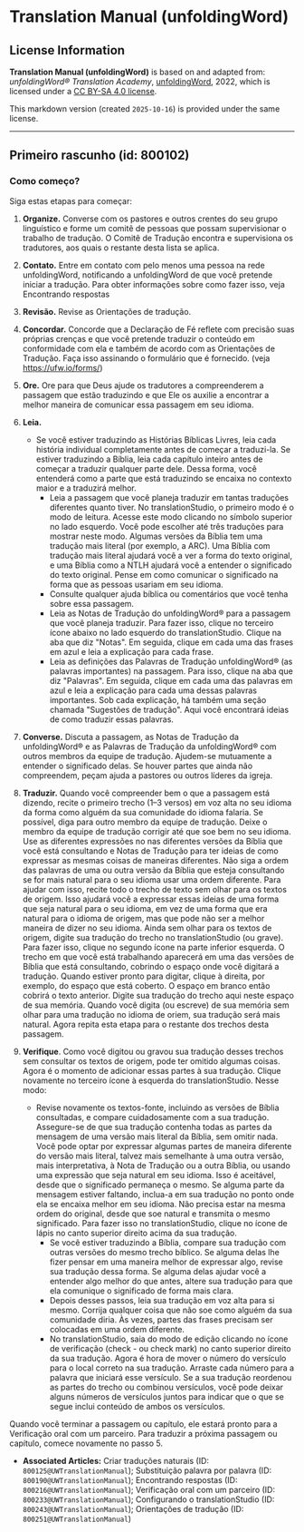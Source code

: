 # Translation Manual (unfoldingWord)

## License Information

**Translation Manual (unfoldingWord)** is based on and adapted from: _unfoldingWord® Translation Academy_, [unfoldingWord](https://unfoldingword.org/utw), 2022, which is licensed under a [CC BY-SA 4.0 license](https://creativecommons.org/licenses/by-sa/4.0/legalcode.en).

This markdown version (created `2025-10-16`) is provided under the same license.



--------------------------------

## Primeiro rascunho (id: 800102)

### Como começo?

Siga estas etapas para começar:

1. **Organize.** Converse com os pastores e outros crentes do seu grupo linguístico e forme um comitê de pessoas que possam supervisionar o trabalho de tradução. O Comitê de Tradução encontra e supervisiona os tradutores, aos quais o restante desta lista se aplica.
2. **Contato.** Entre em contato com pelo menos uma pessoa na rede unfoldingWord, notificando a unfoldingWord de que você pretende iniciar a tradução. Para obter informações sobre como fazer isso, veja Encontrando respostas
3. **Revisão.** Revise as Orientações de tradução.
4. **Concordar.** Concorde que a Declaração de Fé reflete com precisão suas próprias crenças e que você pretende traduzir o conteúdo em conformidade com ela e também de acordo com as Orientações de Tradução. Faça isso assinando o formulário que é fornecido. (veja https://ufw.io/forms/)
5. **Ore.** Ore para que Deus ajude os tradutores a compreenderem a passagem que estão traduzindo e que Ele os auxilie a encontrar a melhor maneira de comunicar essa passagem em seu idioma.
6. **Leia.**

    * Se você estiver traduzindo as Histórias Bíblicas Livres, leia cada história individual completamente antes de começar a traduzi\-la. Se estiver traduzindo a Bíblia, leia cada capítulo inteiro antes de começar a traduzir qualquer parte dele. Dessa forma, você entenderá como a parte que está traduzindo se encaixa no contexto maior e a traduzirá melhor.
        * Leia a passagem que você planeja traduzir em tantas traduções diferentes quanto tiver. No translationStudio, o primeiro modo é o modo de leitura. Acesse este modo clicando no símbolo superior no lado esquerdo. Você pode escolher até três traduções para mostrar neste modo. Algumas versões da Bíblia tem uma tradução mais literal (por exemplo, a ARC). Uma Bíblia com tradução mais literal ajudará você a ver a forma do texto original, e uma Bíblia como a NTLH ajudará você a entender o significado do texto original. Pense em como comunicar o significado na forma que as pessoas usariam em seu idioma.
        * Consulte qualquer ajuda bíblica ou comentários que você tenha sobre essa passagem.
        * Leia as Notas de Tradução do unfoldingWord® para a passagem que você planeja traduzir. Para fazer isso, clique no terceiro ícone abaixo no lado esquerdo do translationStudio. Clique na aba que diz "Notas". Em seguida, clique em cada uma das frases em azul e leia a explicação para cada frase.
        * Leia as definições das Palavras de Tradução unfoldingWord® (as palavras importantes) na passagem. Para isso, clique na aba que diz "Palavras". Em seguida, clique em cada uma das palavras em azul e leia a explicação para cada uma dessas palavras importantes. Sob cada explicação, há também uma seção chamada "Sugestões de tradução". Aqui você encontrará ideias de como traduzir essas palavras.
7. **Converse.** Discuta a passagem, as Notas de Tradução da unfoldingWord® e as Palavras de Tradução da unfoldingWord® com outros membros da equipe de tradução. Ajudem\-se mutuamente a entender o significado delas. Se houver partes que ainda não compreendem, peçam ajuda a pastores ou outros líderes da igreja.
8. **Traduzir.** Quando você compreender bem o que a passagem está dizendo, recite o primeiro trecho (1–3 versos) em voz alta no seu idioma da forma como alguém da sua comunidade do idioma falaria. Se possível, diga para outro membro da equipe de tradução. Deixe o membro da equipe de tradução corrigir até que soe bem no seu idioma. Use as diferentes expressões no nas diferentes versões da Bíblia que você está consultando e Notas de Tradução para ter ideias de como expressar as mesmas coisas de maneiras diferentes. Não siga a ordem das palavras de uma ou outra versão da Bíblia que esteja consultando se for mais natural para o seu idioma usar uma ordem diferente. Para ajudar com isso, recite todo o trecho de texto sem olhar para os textos de origem. Isso ajudará você a expressar essas ideias de uma forma que seja natural para o seu idioma, em vez de uma forma que era natural para o idioma de origem, mas que pode não ser a melhor maneira de dizer no seu idioma. Ainda sem olhar para os textos de origem, digite sua tradução do trecho no translationStudio (ou grave). Para fazer isso, clique no segundo ícone na parte inferior esquerda. O trecho em que você está trabalhando aparecerá em uma das versões de Bíblia que está consultando, cobrindo o espaço onde você digitará a tradução. Quando estiver pronto para digitar, clique à direita, por exemplo, do espaço que está coberto. O espaço em branco então cobrirá o texto anterior. Digite sua tradução do trecho aqui neste espaço de sua memória. Quando você digita (ou escreve) de sua memória sem olhar para uma tradução no idioma de oriem, sua tradução será mais natural. Agora repita esta etapa para o restante dos trechos desta passagem.
9. **Verifique**. Como você digitou ou gravou sua tradução desses trechos sem consultar os textos de origem, pode ter omitido algumas coisas. Agora é o momento de adicionar essas partes à sua tradução. Clique novamente no terceiro ícone à esquerda do translationStudio. Nesse modo:

    * Revise novamente os textos\-fonte, incluindo as versões de Bíblia consultadas, e compare cuidadosamente com a sua tradução. Assegure\-se de que sua tradução contenha todas as partes da mensagem de uma versão mais literal da Bíblia, sem omitir nada. Você pode optar por expressar algumas partes de maneira diferente do versão mais literal, talvez mais semelhante à uma outra versão, mais interpretativa, à Nota de Tradução ou a outra Bíblia, ou usando uma expressão que seja natural em seu idioma. Isso é aceitável, desde que o significado permaneça o mesmo. Se alguma parte da mensagem estiver faltando, inclua\-a em sua tradução no ponto onde ela se encaixa melhor em seu idioma. Não precisa estar na mesma ordem do original, desde que soe natural e transmita o mesmo significado. Para fazer isso no translationStudio, clique no ícone de lápis no canto superior direito acima da sua tradução.
        * Se você estiver traduzindo a Bíblia, compare sua tradução com outras versões do mesmo trecho bíblico. Se alguma delas lhe fizer pensar em uma maneira melhor de expressar algo, revise sua tradução dessa forma. Se alguma delas ajudar você a entender algo melhor do que antes, altere sua tradução para que ela comunique o significado de forma mais clara.
        * Depois desses passos, leia sua tradução em voz alta para si mesmo. Corrija qualquer coisa que não soe como alguém da sua comunidade diria. Às vezes, partes das frases precisam ser colocadas em uma ordem diferente.
        * No translationStudio, saia do modo de edição clicando no ícone de verificação (check \- ou check mark) no canto superior direito da sua tradução. Agora é hora de mover o número do versículo para o local correto na sua tradução. Arraste cada número para a palavra que iniciará esse versículo. Se a sua tradução reordenou as partes do trecho ou combinou versículos, você pode deixar alguns números de versículos juntos para indicar que o que se segue inclui conteúdo de ambos os versículos.

Quando você terminar a passagem ou capítulo, ele estará pronto para a Verificação oral com um parceiro. Para traduzir a próxima passagem ou capítulo, comece novamente no passo 5\.

* **Associated Articles:** Criar traduções naturais (ID: `800125@UWTranslationManual`); Substituição palavra por palavra (ID: `800190@UWTranslationManual`); Encontrando respostas (ID: `800216@UWTranslationManual`); Verificação oral com um parceiro (ID: `800233@UWTranslationManual`); Configurando o translationStudio (ID: `800243@UWTranslationManual`); Orientações de tradução (ID: `800251@UWTranslationManual`)


